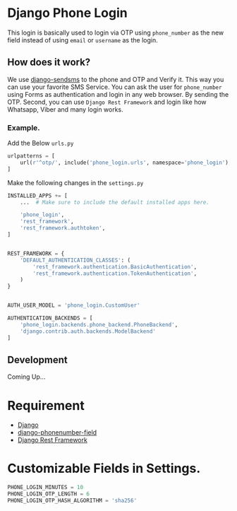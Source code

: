 # Django Phone Login


This login is basically used to login via OTP using `phone_number` as the new field instead of using `email` or `username` as the login.

## How does it work?

We use [django-sendsms][django-sendsms] to the phone and OTP and Verify it.
This way you can use your favorite SMS Service.
You can ask the user for `phone_number` using Forms as authentication and login in any web browser. By sending the OTP.
Second, you can use `Django Rest Framework` and login like how Whatsapp, Viber and many login works.


### Example.

Add the Below `urls.py`

```python
urlpatterns = [
    url(r'^otp/', include('phone_login.urls', namespace='phone_login'),),
]
```

Make the following changes in the `settings.py`

```python
INSTALLED_APPS += [
    ...  # Make sure to include the default installed apps here.

    'phone_login',
    'rest_framework',
    'rest_framework.authtoken',
]


REST_FRAMEWORK = {
    'DEFAULT_AUTHENTICATION_CLASSES': (
        'rest_framework.authentication.BasicAuthentication',
        'rest_framework.authentication.TokenAuthentication',
    )
}


AUTH_USER_MODEL = 'phone_login.CustomUser'

AUTHENTICATION_BACKENDS = [
    'phone_login.backends.phone_backend.PhoneBackend',
    'django.contrib.auth.backends.ModelBackend'
]
```

## Development
Coming Up...

# Requirement

+ [Django]
+ [django-phonenumber-field]
+ [Django Rest Framework]


# Customizable Fields in Settings.

```python
PHONE_LOGIN_MINUTES = 10
PHONE_LOGIN_OTP_LENGTH = 6
PHONE_LOGIN_OTP_HASH_ALGORITHM = 'sha256'
```


[django]: https://github.com/django/django
[django-sendsms]: https://github.com/stefanfoulis/django-sendsms
[django-phonenumber-field]: https://github.com/stefanfoulis/django-phonenumber-field "Django PhoneNumber Field"
[Django Rest Framework]: https://github.com/tomchristie/django-rest-framework
